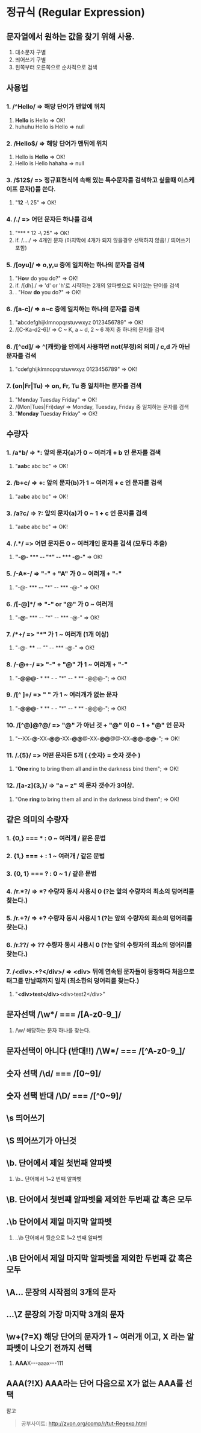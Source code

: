# 정규식 (Regular Expression)
## 문자열에서 원하는 값을 찾기 위해 사용.
1. 대소문자 구별
2. 띄어쓰기 구별
3. 왼쪽부터 오른쪽으로 순차적으로 검색

## 사용법
### 1. /^Hello/ => 해당 단어가 맨앞에 위치
1. **Hello** is Hello => OK!
2. huhuhu Hello is Hello => null

### 2. /Hello$/ => 해당 단어가 맨뒤에 위치
1. Hello is **Hello** => OK!
2. Hello is Hello hahaha => null

### 3. /\$12\$/ => 정규표현식에 속해 있는 특수문자를 검색하고 싶을때 이스케이프 문자(\)를 쓴다.
1. "**$12$** \-\ $25$" => OK!

### 4. /./ => 어던 문자든 하나를 검색
1. "**$**12$ \-\ $25$" => OK!
2. if. /..../ => 4개인 문자 (마지막에 4개가 되지 않을경우 선택하지 않음! / 띄어쓰기 포함)

### 5. /[oyu]/ => o,y,u 중에 일치하는 하나의 문자를 검색
1. "H**o**w do you do?" => OK!
2. if. /[dh]./ => 'd' or 'h'로 시작하는 2개의 알파벳으로 되어있는 단어를 검색
3. . "How **do** you do?" => OK!

### 6. /[a-c]/ => a~c 중에 일치하는 하나의 문자를 검색
1. "**a**bcdefghijklmnopqrstuvwxyz 0123456789" => OK!
2. /[C-Ka-d2-6]/ => C ~ K, a ~ d, 2 ~ 6 까지 중 하나의 문자를 검색

### 6. /[^cd]/ => ^(캐럿)을 [](대괄호) 안에서 사용하면 not(부정)의 의미 / c,d 가 아닌 문자를 검색
1. "cd**e**fghijklmnopqrstuvwxyz 0123456789" => OK!

### 7. (on|Fr|Tu) => on, Fr, Tu 중 일치하는 문자를 검색
1. "M**on**day Tuesday Friday" => OK!
2. /(Mon|Tues|Fri)day/ => Monday, Tuesday, Friday 중 일치하는 문자를 검색
3. "**Monday** Tuesday Friday" => OK!

## 수량자
### 1. /a*b/ => *: 앞의 문자(a)가 0 ~ 여러개 + b 인 문자를 검색
1. "**aab**c abc bc" => OK!

### 2. /b+c/ => +: 앞의 문자(b)가 1 ~ 여러개 + c 인 문자를 검색
1. "aa**bc** abc bc" => OK!

### 3. /a?c/ => ?: 앞의 문자(a)가 0 ~ 1 + c 인 문자를 검색
1. "aab**c** abc bc" => OK!

### 4. /.*/ => 어떤 문자든 0 ~ 여러개인 문자를 검색 (모두다 추출)
1. <b>"-@- *** -- \"*\" -- *** -@-"</b> => OK!

### 5. /-A*-/ => "-" + "A" 가 0 ~ 여러개 + "-"
1. "-@- *** <b>--</b> "*" -- *** -@-" => OK!

### 6. /[-@]*/ => "-" or "@" 가 0 ~ 여러개
1. "<b>-@-</b> *** -- "*" -- *** -@-" => OK!

### 7. /\*+/ => "*" 가 1 ~ 여러개 (1개 이상)
1. "-@- <b>***</b> -- "*" -- *** -@-" => OK!

### 8. /-@+-/ => "-" + "@" 가 1 ~ 여러개 + "-"
1. "<b>-@@@-</b> * ** - - "*" -- * ** -@@@-"; => OK!

### 9. /[^ ]+/ => " " 가 1 ~ 여러개가 없는 문자
1. "<b>-@@@-</b> * ** - - "*" -- * ** -@@@-"; => OK!

### 10. /[^@]@?@/ => "@" 가 아닌 것 + "@" 이 0 ~ 1 + "@" 인 문자
1. "--XX<b>-@</b>-XX<b>-@@</b>-XX<b>-@@</b>@-XX<b>-@@</b>@@-XX<b>-@@</b><b>-@@</b>-"; => OK!

### 11. /.{5}/ => 어떤 문자든 5개 ( {숫자} = 숫자 갯수 )
1. "<b>One r</b>ing to bring them all and in the darkness bind them"; => OK!

### 12. /[a-z]{3,}/ => "a ~ z" 의 문자 갯수가 3이상. 
1. "One <b>ring</b> to bring them all and in the darkness bind them"; => OK!

## 같은 의미의 수량자

### 1. {0,} === * : 0 ~ 여러개 / 같은 문법

### 2. {1,} === + : 1 ~ 여러개 / 같은 문법

### 3. {0, 1} === ? : 0 ~ 1 / 같은 문법

### 4. /r.*?/ => *? 수량자 동시 사용시 0 (?는 앞의 수량자의 최소의 덩어리를 찾는다.)

### 5. /r.+?/ => +? 수량자 동시 사용시 1 (?는 앞의 수량자의 최소의 덩어리를 찾는다.)

### 6. /r.??/ => ?? 수량자 동시 사용시 0 (?는 앞의 수량자의 최소의 덩어리를 찾는다.)

### 7. /\<div>.+?\</div>/ => \<div> 뒤에 연속된 문자들이 등장하다 처음으로 </div> 태그를 만날때까지 일치 (최소한의 덩어리를 찾는다.)
1. "**\<div>test\</div>**\<div>test2\</div>"

## 문자선택 /\w*/ === /[A-z0-9_]/
1. /\w/ 해당하는 문자 하나를 찾는다.

## 문자선택이 아니다 (반대!!) /\W*/ === /[^A-z0-9_]/

## 숫자 선택 /\d/ === /[0~9]/

## 숫자 선택 반대 /\D/ === /[^0~9]/

## \s 띄어쓰기

## \S 띄어쓰기가 아닌것

## \b. 단어에서 제일 첫번째 알파벳
1. \b.. 단어에서 1~2 번째 알파벳

## \B. 단어에서 첫번쨰 알파벳을 제외한 두번째 값 혹은 모두 

## .\b 단어에서 제일 마지막 알파벳
1. ..\b 단어에서 뒷순으로 1~2 번째 알파벳

## .\B 단어에서 제일 마지막 알파벳을 제외한 두번째 값 혹은 모두

## \A... 문장의 시작점의 3개의 문자

## ...\Z 문장의 가장 마지막 3개의 문자

## \w+(?=X) 해당 단어의 문자가 1 ~ 여러개 이고, X 라는 알파벳이 나오기 전까지 선택
1. **AAA**X---aaax---111

## AAA(?!X) AAA라는 단어 다음으로 X가 없는 AAA를 선택

참고
> 공부사이트: http://zvon.org/comp/r/tut-Regexp.html